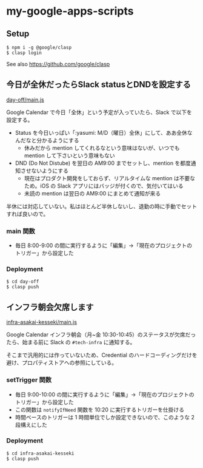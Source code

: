 # my-google-apps-scripts

## Setup

```
$ npm i -g @google/clasp
$ clasp login
```

See also https://github.com/google/clasp

## 今日が全休だったらSlack statusとDNDを設定する

[day-off/main.js](https://github.com/masutaka/my-google-apps-scripts/blob/master/day-off/main.js)

Google Calendar で今日「全休」という予定が入っていたら、Slack で以下を設定する。

* Status を今日いっぱい「:yasumi: M/D（曜日）全休」にして、ああ全休なんだなと分かるようにする
    * 休みだから mention してくれるなという意味はないが、いつでも mention して下さいという意味もない
* DND (Do Not Distube) を翌日の AM9:00 までセットし、mention を都度通知させないようにする
    * 現在はプロダクト開発をしておらず、リアルタイムな mention は不要なため。iOS の Slack アプリにはバッジが付くので、気付いてはいる
    * 未読の mention は翌日の AM9:00 にまとめて通知が来る

半休には対応していない。私はほとんど半休しないし、退勤の時に手動でセットすれば良いので。

### main 関数

* 毎日 8:00-9:00 の間に実行するように「編集」→「現在のプロジェクトのトリガー」から設定した

### Deployment

```
$ cd day-off
$ clasp push
```

## インフラ朝会欠席します

[infra-asakai-kesseki/main.js](https://github.com/masutaka/my-google-apps-scripts/blob/master/infra-asakai-kesseki/main.js)

Google Calendar インフラ朝会（月~金 10:30-10:45）のステータスが欠席だったら、始まる前に Slack の `#tech-infra` に通知する。

そこまで汎用的には作っていないため、Credential のハードコーディングだけを避け、プロパティストアへの参照にしている。

### setTrigger 関数

* 毎日 9:00-10:00 の間に実行するように「編集」→「現在のプロジェクトのトリガー」から設定した
* この関数は `notifyIfNeed` 関数を 10:20 に実行するトリガーを仕掛ける
* 時間ベースのトリガーは 1 時間単位でしか設定できないので、このような 2 段構えにした

### Deployment

```
$ cd infra-asakai-kesseki
$ clasp push
```

